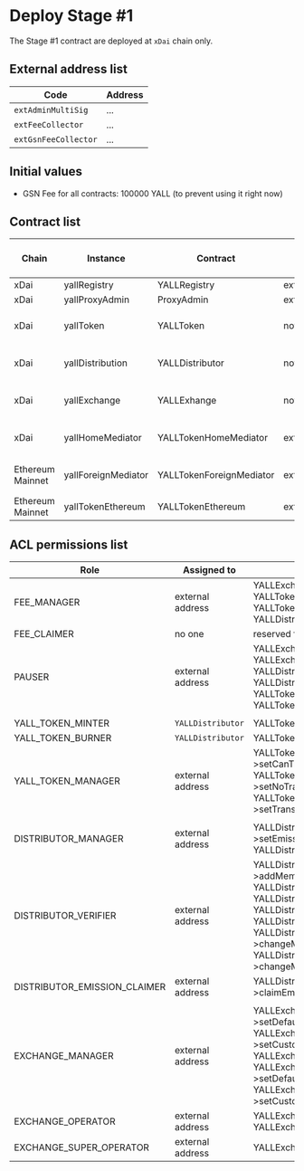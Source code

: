 # Deploy Stage #1

The Stage #1 contract are deployed at `xDai` chain only.

## External address list

|Code|Address|
|---|---|
|`extAdminMultiSig`| ... |
|`extFeeCollector`| ... |
|`extGsnFeeCollector`| ... |

## Initial values

* GSN Fee for all contracts: 100000 YALL (to prevent using it right now)

## Contract list

|Chain|Instance|Contract|Owner|Proxy Owner|Arbitrary ERC20 withdrawal|ETH Withdrawal|Pausable|
|---|---|---|---|---|---|---|---|
|xDai|yallRegistry|YALLRegistry|extAdminMultiSig|extAdminMultiSig|no|no|no|
|xDai|yallProxyAdmin|ProxyAdmin|extAdminMultiSig|no proxy|no|no|no|
|xDai|yallToken|YALLToken|not ownable|yallProxyAdmin|only YALL by FEE_CLAIMER role|no|particular methods|
|xDai|yallDistribution|YALLDistributor|not ownable|yallProxyAdmin|only YALL by FEE_CLAIMER role|no|particular methods|
|xDai|yallExchange|YALLExhange|not ownable|yallProxyAdmin|only YALL by FEE_CLAIMER role|no|particular methods|
|xDai|yallHomeMediator|YALLTokenHomeMediator|extAdminMultiSig|extAdminMultiSig|any ERC20 by a Proxy Owner|by a Proxy Owner|no|
|Ethereum Mainnet|yallForeignMediator|YALLTokenForeignMediator|extAdminMultiSig|extAdminMultiSig|any ERC20 by a Proxy Owner|by a Proxy Owner|no|
|Ethereum Mainnet|yallTokenEthereum|YALLTokenEthereum|extAdminMultiSig|no proxy|no|no|no|

## ACL permissions list

|Role|Assigned to|Can call methods|
|---|---|---|
|FEE_MANAGER|external address|YALLExchange->setGsnFee()<br>YALLToken->setGsnFee()<br>YALLToken->setTransferFee()<br>YALLDistributor->setGsnFee()|
|FEE_CLAIMER|no one|reserved for future use|
|PAUSER|external address|YALLExchange->pause()<br>YALLExchange->unpause()<br>YALLDistributor->pause()<br>YALLDistributor->unpause()<br>YALLToken->pause()<br>YALLToken->unpause()|
| | | |
|YALL_TOKEN_MINTER|`YALLDistributor`|YALLToken->mint()|
|YALL_TOKEN_BURNER|`YALLDistributor`|YALLToken->burn()|
|YALL_TOKEN_MANAGER|external address|YALLToken->setCanTransferWhitelistAddress()<br>YALLToken->setNoTransferFeeWhitelistAddress()<br>YALLToken->setTransferRestrictionMode()|
| | | |
|DISTRIBUTOR_MANAGER|external address|YALLDistributor->setEmissionPoolRewardShare()<br>YALLDistributor->setPeriodVolume()|
|DISTRIBUTOR_VERIFIER|external address|YALLDistributor->addMembersBeforeGenesis()<br>YALLDistributor->addMembers()<br>YALLDistributor->addMember()<br>YALLDistributor->enableMembers()<br>YALLDistributor->disableMembers()<br>YALLDistributor->changeMemberAddresses()<br>YALLDistributor->changeMemberAddress()|
|DISTRIBUTOR_EMISSION_CLAIMER|external address|YALLDistributor->claimEmissionPoolReward()|
| | | |
|EXCHANGE_MANAGER|external address|YALLExchange->setDefaultExchangeRate()<br>YALLExchange->setCustomExchangeRate()<br>YALLExchange->setTotalPeriodLimit()<br>YALLExchange->setDefaultMemberPeriodLimit()<br>YALLExchange->setCustomPeriodLimit()|
|EXCHANGE_OPERATOR|external address|YALLExchange->closeOrder()<br>YALLExchange->cancelOrder()|
|EXCHANGE_SUPER_OPERATOR|external address|YALLExchange->voidOrder()|
